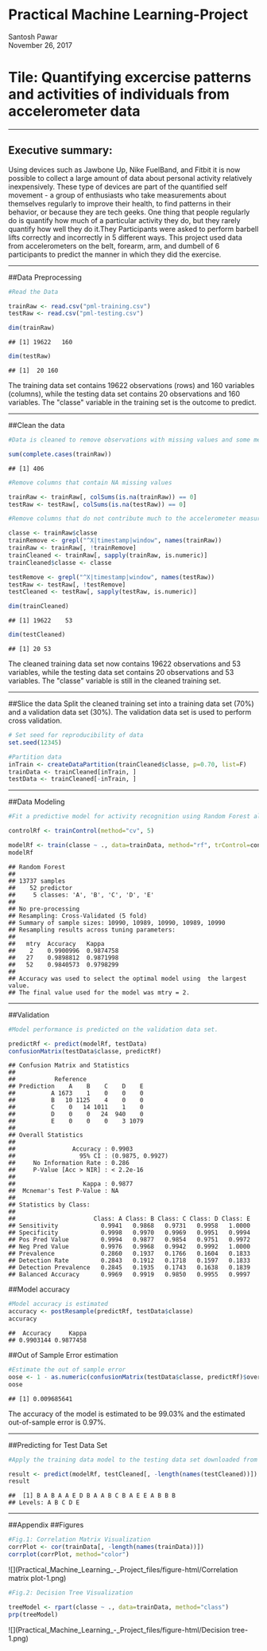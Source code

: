 # Practical Machine Learning-Project
Santosh Pawar  
November 26, 2017  

# Tile: Quantifying excercise patterns and activities of individuals from accelerometer data

---

## Executive summary: 
Using devices such as Jawbone Up, Nike FuelBand, and Fitbit it is now possible to collect a large amount of data about personal activity relatively inexpensively. These type of devices are part of the quantified self movement - a group of enthusiasts who take measurements about themselves regularly to improve their health, to find patterns in their behavior, or because they are tech geeks. One thing that people regularly do is quantify how much of a particular activity they do, but they rarely quantify how well they do it.They Participants were asked to perform barbell lifts correctly and incorrectly in 5 different ways.
This project used data from accelerometers on the belt, forearm, arm, and dumbell of 6 participants to predict the manner in which they did the exercise.

--- 
 
##Data Preprocessing



```r
#Read the Data

trainRaw <- read.csv("pml-training.csv")
testRaw <- read.csv("pml-testing.csv")

dim(trainRaw)
```

```
## [1] 19622   160
```

```r
dim(testRaw)
```

```
## [1]  20 160
```

The training data set contains 19622 observations (rows) and 160 variables (columns), while the testing data set contains 20 observations and 160 variables. The "classe" variable in the training set is the outcome to predict.

---

##Clean the data

```r
#Data is cleaned to remove observations with missing values and some meaningless variables

sum(complete.cases(trainRaw))
```

```
## [1] 406
```

```r
#Remove columns that contain NA missing values

trainRaw <- trainRaw[, colSums(is.na(trainRaw)) == 0] 
testRaw <- testRaw[, colSums(is.na(testRaw)) == 0] 

#Remove columns that do not contribute much to the accelerometer measurements

classe <- trainRaw$classe
trainRemove <- grepl("^X|timestamp|window", names(trainRaw))
trainRaw <- trainRaw[, !trainRemove]
trainCleaned <- trainRaw[, sapply(trainRaw, is.numeric)]
trainCleaned$classe <- classe

testRemove <- grepl("^X|timestamp|window", names(testRaw))
testRaw <- testRaw[, !testRemove]
testCleaned <- testRaw[, sapply(testRaw, is.numeric)]

dim(trainCleaned)
```

```
## [1] 19622    53
```

```r
dim(testCleaned)
```

```
## [1] 20 53
```

The cleaned training data set now contains 19622 observations and 53 variables, while the testing data set contains 20 observations and 53 variables. The "classe" variable is still in the cleaned training set.

---

##Slice the data
Split the cleaned training set into a training data set (70%) and a validation data set (30%). The validation data set is used to perform cross validation.


```r
# Set seed for reproducibility of data
set.seed(12345) 

#Partition data
inTrain <- createDataPartition(trainCleaned$classe, p=0.70, list=F)
trainData <- trainCleaned[inTrain, ]
testData <- trainCleaned[-inTrain, ]
```

---

##Data Modeling

```r
#Fit a predictive model for activity recognition using Random Forest algorithm. Five-fold cross validation is performed.

controlRf <- trainControl(method="cv", 5)

modelRf <- train(classe ~ ., data=trainData, method="rf", trControl=controlRf, ntree=250)
modelRf
```

```
## Random Forest 
## 
## 13737 samples
##    52 predictor
##     5 classes: 'A', 'B', 'C', 'D', 'E' 
## 
## No pre-processing
## Resampling: Cross-Validated (5 fold) 
## Summary of sample sizes: 10990, 10989, 10990, 10989, 10990 
## Resampling results across tuning parameters:
## 
##   mtry  Accuracy   Kappa    
##    2    0.9900996  0.9874758
##   27    0.9898812  0.9871998
##   52    0.9840573  0.9798299
## 
## Accuracy was used to select the optimal model using  the largest value.
## The final value used for the model was mtry = 2.
```

---

##Validation

```r
#Model performance is predicted on the validation data set.

predictRf <- predict(modelRf, testData)
confusionMatrix(testData$classe, predictRf)
```

```
## Confusion Matrix and Statistics
## 
##           Reference
## Prediction    A    B    C    D    E
##          A 1673    1    0    0    0
##          B   10 1125    4    0    0
##          C    0   14 1011    1    0
##          D    0    0   24  940    0
##          E    0    0    0    3 1079
## 
## Overall Statistics
##                                           
##                Accuracy : 0.9903          
##                  95% CI : (0.9875, 0.9927)
##     No Information Rate : 0.286           
##     P-Value [Acc > NIR] : < 2.2e-16       
##                                           
##                   Kappa : 0.9877          
##  Mcnemar's Test P-Value : NA              
## 
## Statistics by Class:
## 
##                      Class: A Class: B Class: C Class: D Class: E
## Sensitivity            0.9941   0.9868   0.9731   0.9958   1.0000
## Specificity            0.9998   0.9970   0.9969   0.9951   0.9994
## Pos Pred Value         0.9994   0.9877   0.9854   0.9751   0.9972
## Neg Pred Value         0.9976   0.9968   0.9942   0.9992   1.0000
## Prevalence             0.2860   0.1937   0.1766   0.1604   0.1833
## Detection Rate         0.2843   0.1912   0.1718   0.1597   0.1833
## Detection Prevalence   0.2845   0.1935   0.1743   0.1638   0.1839
## Balanced Accuracy      0.9969   0.9919   0.9850   0.9955   0.9997
```

##Model accuracy

```r
#Model accuracy is estimated
accuracy <- postResample(predictRf, testData$classe)
accuracy
```

```
##  Accuracy     Kappa 
## 0.9903144 0.9877458
```

##Out of Sample Error estimation

```r
#Estimate the out of sample error
oose <- 1 - as.numeric(confusionMatrix(testData$classe, predictRf)$overall[1])
oose
```

```
## [1] 0.009685641
```
The accuracy of the model is estimated to be 99.03% and the estimated out-of-sample error is 0.97%.

---

##Predicting for Test Data Set

```r
#Apply the training data model to the testing data set downloaded from the data source. We remove the problem_id column first.

result <- predict(modelRf, testCleaned[, -length(names(testCleaned))])
result
```

```
##  [1] B A B A A E D B A A B C B A E E A B B B
## Levels: A B C D E
```

---

##Appendix
##Figures

```r
#Fig.1: Correlation Matrix Visualization
corrPlot <- cor(trainData[, -length(names(trainData))])
corrplot(corrPlot, method="color")
```

![](Practical_Machine_Learning_-_Project_files/figure-html/Correlation matrix plot-1.png)<!-- -->


```r
#Fig.2: Decision Tree Visualization

treeModel <- rpart(classe ~ ., data=trainData, method="class")
prp(treeModel) 
```

![](Practical_Machine_Learning_-_Project_files/figure-html/Decision tree-1.png)<!-- -->


    
